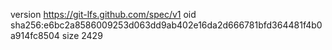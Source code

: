 version https://git-lfs.github.com/spec/v1
oid sha256:e6bc2a8586009253d063dd9ab402e16da2d666781bfd364481f4b0a914fc8504
size 2429
